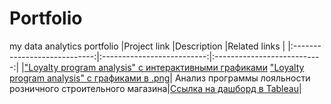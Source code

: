 # Portfolio
my data analytics portfolio
|Project link                  |Description                 |Related links                    |
|:----------------------------:|:--------------------------:|:---------------------------:|
|["Loyalty program analysis" с интерактивными графиками](https://nbviewer.org/github/Snowbird-fly/Portfolio/blob/ff4a9bf905fd417686d97e43f485bd1a3d7d654f/Loyalty_program/loyalty_program_analysis.ipynb) ["Loyalty program analysis" с графиками в .png](https://github.com/Snowbird-fly/Portfolio/blob/2a9e071e35c361bd9e21ebb44931b6528b2ddd16/Loyalty_program/loyalty_program_analysis_without_interactive.ipynb)| Анализ программы лояльности розничного строительного магазина|[Ссылка на дашборд в Tableau](https://public.tableau.com/app/profile/nadezhda.ivanova7552/viz/salesanalysiesinDIYretailshop/Dashboard1?publish=yes)|
